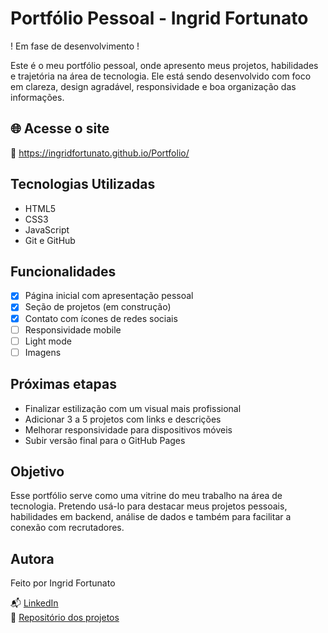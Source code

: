# Portfólio Pessoal - Ingrid Fortunato

! Em fase de desenvolvimento ! 

Este é o meu portfólio pessoal, onde apresento meus projetos, habilidades e trajetória na área de tecnologia. Ele está sendo desenvolvido com foco em clareza, design agradável, responsividade e boa organização das informações.

## 🌐 Acesse o site

🔗 https://ingridfortunato.github.io/Portfolio/

## Tecnologias Utilizadas

- HTML5
- CSS3
- JavaScript
- Git e GitHub

## Funcionalidades

- [x] Página inicial com apresentação pessoal
- [x] Seção de projetos (em construção)
- [x] Contato com ícones de redes sociais
- [ ] Responsividade mobile
- [ ] Light mode
- [ ] Imagens 

## Próximas etapas

- Finalizar estilização com um visual mais profissional
- Adicionar 3 a 5 projetos com links e descrições
- Melhorar responsividade para dispositivos móveis
- Subir versão final para o GitHub Pages

## Objetivo

Esse portfólio serve como uma vitrine do meu trabalho na área de tecnologia. Pretendo usá-lo para destacar meus projetos pessoais, habilidades em backend, análise de dados e também para facilitar a conexão com recrutadores.

## Autora

Feito por Ingrid Fortunato

📬 [LinkedIn](https://www.linkedin.com/in/ingrid-fortunato-b7b134334/)  
📁 [Repositório dos projetos](https://github.com/ingridfortunato)  
